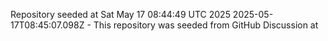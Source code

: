 Repository seeded at Sat May 17 08:44:49 UTC 2025
 2025-05-17T08:45:07.098Z - This repository was seeded from GitHub Discussion  at 
